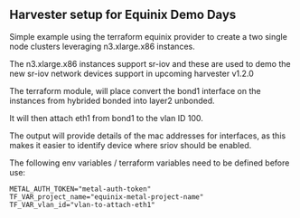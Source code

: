 ## Harvester setup for Equinix Demo Days

Simple example using the terraform equinix provider to create a two single node clusters leveraging n3.xlarge.x86 instances.

The n3.xlarge.x86 instances support sr-iov and these are used to demo the new sr-iov network devices support in upcoming harvester v1.2.0

The terraform module, will place convert the bond1 interface on the instances from hybrided bonded into layer2 unbonded.

It will then attach eth1 from bond1 to the vlan ID 100. 

The output will provide details of the mac addresses for interfaces, as this makes it easier to identify device where sriov should be enabled.

The following env variables / terraform variables need to be defined before use:

```
METAL_AUTH_TOKEN="metal-auth-token"
TF_VAR_project_name="equinix-metal-project-name"
TF_VAR_vlan_id="vlan-to-attach-eth1"
```
